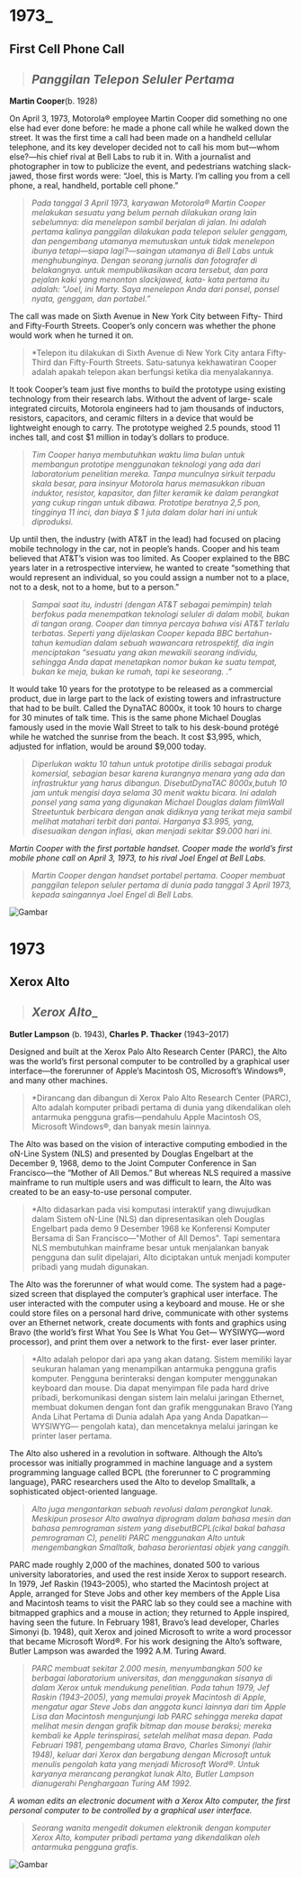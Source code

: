 # __1973___
## __First Cell Phone Call__
> ## __*Panggilan Telepon Seluler Pertama*__

__Martin Cooper__(b. 1928)

On April 3, 1973, Motorola® employee Martin Cooper did something no one else had ever done before: he made a phone call while he walked down the street. It was the first time a call had been made on a handheld cellular telephone, and its key developer decided not to call his mom but—whom else?—his chief rival at Bell Labs to rub it in. With a journalist and photographer in tow to publicize the event, and pedestrians watching slack- jawed, those first words were: “Joel, this is Marty. I’m calling you from a cell phone, a real, handheld, portable cell phone.”

> *Pada tanggal 3 April 1973, karyawan Motorola® Martin Cooper melakukan sesuatu yang belum pernah dilakukan orang lain sebelumnya: dia menelepon sambil berjalan di jalan. Ini adalah pertama kalinya panggilan dilakukan pada telepon seluler genggam, dan pengembang utamanya memutuskan untuk tidak menelepon ibunya tetapi—siapa lagi?—saingan utamanya di Bell Labs untuk menghubunginya. Dengan seorang jurnalis  dan  fotografer  di  belakangnya. untuk mempublikasikan acara tersebut, dan para pejalan kaki yang menonton slackjawed, kata- kata pertama itu adalah: “Joel, ini Marty. Saya menelepon Anda dari ponsel, ponsel nyata, genggam, dan portabel.”*

The call was made on Sixth Avenue in New York City between Fifty- Third and Fifty-Fourth Streets. Cooper’s only concern was whether the phone would work when he turned it on.

> *Telepon itu dilakukan di Sixth Avenue di New York City antara Fifty-Third dan Fifty-Fourth Streets. Satu-satunya kekhawatiran Cooper adalah apakah telepon akan berfungsi ketika dia menyalakannya.

It took Cooper’s team just five months to build the prototype using existing technology from their research labs. Without the advent of large- scale integrated circuits, Motorola engineers had to jam thousands of inductors, resistors, capacitors, and ceramic filters in a device that would be lightweight enough to carry. The prototype weighed 2.5 pounds, stood 11 inches tall, and cost $1 million in today’s dollars to produce.

> *Tim Cooper hanya membutuhkan waktu lima bulan untuk membangun prototipe menggunakan teknologi yang ada dari laboratorium penelitian mereka. Tanpa munculnya sirkuit terpadu skala besar, para insinyur Motorola harus memasukkan ribuan induktor, resistor, kapasitor, dan filter keramik ke dalam perangkat yang cukup ringan untuk dibawa. Prototipe beratnya 2,5 pon, tingginya 11 inci, dan biaya $ 1 juta dalam dolar hari ini untuk diproduksi.*

Up until then, the industry (with AT&T in the lead) had focused on placing mobile technology in the car, not in people’s hands. Cooper and his team believed that AT&T’s vision was too limited. As Cooper explained to the BBC years later in a retrospective interview, he wanted to create “something that would represent an individual, so you could assign a number not to a place, not to a desk, not to a home, but to a person.”

> *Sampai saat itu, industri (dengan AT&T sebagai pemimpin) telah berfokus pada menempatkan teknologi seluler di dalam mobil, bukan di tangan orang. Cooper dan timnya percaya bahwa visi AT&T terlalu terbatas. Seperti yang dijelaskan Cooper kepada BBC bertahun- tahun kemudian dalam sebuah wawancara retrospektif, dia ingin menciptakan “sesuatu yang akan mewakili seorang individu, sehingga Anda dapat menetapkan nomor bukan ke suatu tempat, bukan ke meja, bukan ke rumah, tapi ke seseorang. .”*

It would take 10 years for the prototype to be released as a commercial product, due in large part to the lack of existing towers and infrastructure that had to be built. Called the DynaTAC 8000x, it took 10 hours to charge for 30 minutes of talk time. This is the same phone Michael Douglas famously used in the movie Wall Street to talk to his desk-bound protégé while he watched the sunrise from the beach. It cost $3,995, which, adjusted for inflation, would be around $9,000 today.

> *Diperlukan waktu 10 tahun untuk prototipe dirilis sebagai produk komersial,
sebagian besar karena kurangnya menara yang ada dan infrastruktur yang harus dibangun. DisebutDynaTAC 8000x,butuh 10 jam untuk mengisi daya selama 30 menit waktu bicara. Ini adalah ponsel yang sama yang digunakan Michael Douglas dalam filmWall Streetuntuk berbicara dengan anak didiknya yang terikat meja sambil melihat matahari terbit dari pantai. Harganya $3.995, yang, disesuaikan dengan inflasi, akan menjadi sekitar $9.000 hari ini.*

*Martin Cooper with the first portable handset. Cooper made the world’s first mobile phone call on April 3, 1973, to his rival Joel Engel at Bell Labs.*

> *Martin Cooper dengan handset portabel pertama. Cooper membuat panggilan telepon seluler pertama di dunia pada tanggal 3 April 1973, kepada saingannya Joel Engel di Bell Labs.*

![Gambar](/Gambar/Picture16.jpg)

# __1973__
## __Xerox Alto__
> ## __*Xerox Alto*___

__Butler Lampson__ (b. 1943), __Charles P. Thacker__ (1943–2017)

Designed and built at the Xerox Palo Alto Research Center (PARC), the Alto was the world’s first personal computer to be controlled by a graphical user interface—the forerunner of Apple’s Macintosh OS, Microsoft’s Windows®, and many other machines.

> *Dirancang dan dibangun di Xerox Palo Alto Research Center (PARC), Alto adalah komputer pribadi pertama di dunia yang dikendalikan oleh antarmuka pengguna grafis—pendahulu Apple Macintosh OS, Microsoft Windows®, dan banyak mesin lainnya.

The Alto was based on the vision of interactive computing embodied in the oN-Line System (NLS) and presented by Douglas Engelbart at the December 9, 1968, demo to the Joint Computer Conference in San Francisco—the “Mother of All Demos.” But whereas NLS required a massive mainframe to run multiple users and was difficult to learn, the Alto was created to be an easy-to-use personal computer.

> *Alto didasarkan pada visi komputasi interaktif yang diwujudkan dalam Sistem oN-Line (NLS) dan dipresentasikan oleh Douglas Engelbart pada demo 9 Desember 1968 ke Konferensi Komputer Bersama di San Francisco—"Mother of All Demos". Tapi sementara NLS membutuhkan mainframe besar untuk menjalankan banyak pengguna dan sulit dipelajari, Alto diciptakan untuk menjadi komputer pribadi yang mudah digunakan.

The Alto was the forerunner of what would come. The system had a page-sized screen that displayed the computer’s graphical user interface. The user interacted with the computer using a keyboard and mouse. He or she could store files on a personal hard drive, communicate with other systems over an Ethernet network, create documents with fonts and graphics using Bravo (the world’s first What You See Is What You Get— WYSIWYG—word processor), and print them over a network to the first- ever laser printer.

> *Alto adalah pelopor dari apa yang akan datang. Sistem memiliki layar seukuran halaman yang menampilkan antarmuka pengguna grafis komputer. Pengguna berinteraksi dengan komputer menggunakan keyboard dan mouse. Dia dapat menyimpan file pada hard drive pribadi, berkomunikasi dengan sistem lain melalui jaringan Ethernet, membuat dokumen dengan font dan grafik menggunakan Bravo (Yang Anda Lihat Pertama di Dunia adalah Apa yang Anda Dapatkan—WYSIWYG— pengolah kata), dan mencetaknya melalui jaringan ke printer laser pertama.

The Alto also ushered in a revolution in software. Although the Alto’s processor was initially programmed in machine language and a system programming language called BCPL (the forerunner to C programming language), PARC researchers used the Alto to develop Smalltalk, a sophisticated object-oriented language.

> *Alto juga mengantarkan sebuah revolusi dalam perangkat lunak. Meskipun prosesor Alto awalnya diprogram dalam bahasa mesin dan bahasa pemrograman sistem yang disebutBCPL(cikal bakal bahasa pemrograman C), peneliti PARC menggunakan Alto untuk mengembangkan Smalltalk, bahasa berorientasi objek yang canggih.*

PARC made roughly 2,000 of the machines, donated 500 to various university laboratories, and used the rest inside Xerox to support research. In 1979, Jef Raskin (1943–2005), who started the Macintosh project at Apple, arranged for Steve Jobs and other key members of the Apple Lisa and Macintosh teams to visit the PARC lab so they could see a machine with bitmapped graphics and a mouse in action; they returned to Apple inspired, having seen the future. In February 1981, Bravo’s lead developer, Charles Simonyi (b. 1948), quit Xerox and joined Microsoft to write a word processor that became Microsoft Word®. For his work designing the Alto’s software, Butler Lampson was awarded the 1992 A.M. Turing Award.

> *PARC membuat sekitar 2.000 mesin, menyumbangkan 500 ke berbagai laboratorium universitas, dan menggunakan sisanya di dalam Xerox untuk mendukung penelitian. Pada tahun 1979, Jef Raskin (1943–2005), yang memulai proyek Macintosh di Apple, mengatur agar Steve Jobs dan anggota kunci lainnya dari tim Apple Lisa dan Macintosh mengunjungi lab PARC sehingga mereka dapat melihat mesin dengan grafik bitmap dan mouse beraksi; mereka kembali ke Apple terinspirasi, setelah melihat masa depan. Pada Februari 1981, pengembang utama Bravo, Charles Simonyi (lahir 1948), keluar dari Xerox dan bergabung dengan Microsoft untuk menulis pengolah kata yang menjadi Microsoft Word®. Untuk karyanya merancang perangkat lunak Alto, Butler Lampson dianugerahi Penghargaan Turing AM 1992.*

*A woman edits an electronic document with a Xerox Alto computer, the first personal computer to be controlled by a graphical user interface.*

> *Seorang wanita mengedit dokumen elektronik dengan komputer Xerox Alto, komputer pribadi pertama yang dikendalikan oleh antarmuka pengguna grafis.*

![Gambar](/Gambar/Picture17.jpg)




